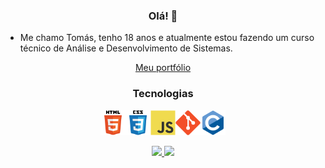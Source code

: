 <h3 align="center">Olá! 👋</h3>

- Me chamo Tomás, tenho 18 anos e atualmente estou fazendo um curso técnico de Análise e Desenvolvimento de Sistemas.

<p align="center"><a href="https://tomaslmz.github.io/html-css/">Meu portfólio</a></p>

<h3 align="center">Tecnologias</h3>

<p align="center"><a href="https://developer.mozilla.org/pt-BR/docs/Web/HTML"><img src="https://raw.githubusercontent.com/devicons/devicon/master/icons/html5/html5-original-wordmark.svg" alt="HTML5" width="40px" height="40px"></a><a href="https://developer.mozilla.org/pt-BR/docs/Web/CSS"><img src="https://raw.githubusercontent.com/devicons/devicon/master/icons/css3/css3-original-wordmark.svg" alt="CSS3" width="40px"></a><a href="https://developer.mozilla.org/pt-BR/docs/Web/JavaScript"><img src="https://raw.githubusercontent.com/devicons/devicon/master/icons/javascript/javascript-original.svg" alt="JavaScript" width="40px"></a><a href="https://git-scm.com/"><img src="https://raw.githubusercontent.com/devicons/devicon/master/icons/git/git-original.svg" alt="git" width="40"></a><a href="https://devdocs.io/c/"><img src="https://raw.githubusercontent.com/devicons/devicon/master/icons/c/c-original.svg" alt="C" width="40"></a></p>

<p align="center"><a href="https://github.com/tomaslmz">
<img height="180em" src="https://github-readme-stats.vercel.app/api/top-langs/?username=tomaslmz&layout=compact&langs_count=7&theme=dracula"/>
<img height="180em" src="https://github-readme-stats.vercel.app/api?username=tomaslmz&show_icons=true&theme=dracula&include_all_commits=true&count_private=true"/></a></p>
